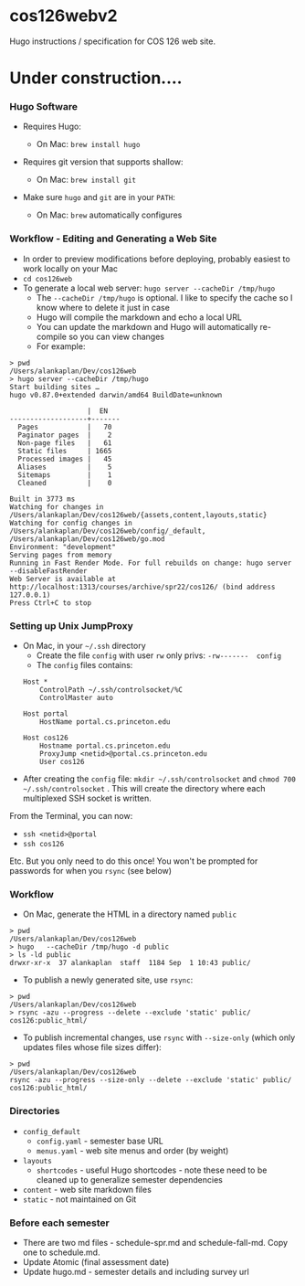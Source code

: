 # cos126webv2
Hugo instructions / specification for COS 126 web site.

# Under construction....

### Hugo Software 
- Requires Hugo:
  - On Mac: `brew install hugo`

- Requires git version that supports shallow:
  - On Mac: `brew install git`

- Make sure `hugo` and  `git` are in your `PATH`:
  - On Mac: `brew` automatically configures 

### Workflow - Editing and Generating a Web Site

- In order to preview modifications before deploying, probably easiest to work locally on your Mac
- `cd cos126web`
- To generate a local web server: `hugo server --cacheDir /tmp/hugo`
  - The `--cacheDir /tmp/hugo` is optional.  I like to specify the cache so I know where to delete it just in case
  - Hugo will compile the markdown and echo  a local URL
  - You can update the markdown and Hugo will automatically re-compile so you can view changes
  - For example:
```
> pwd
/Users/alankaplan/Dev/cos126web
> hugo server --cacheDir /tmp/hugo
Start building sites … 
hugo v0.87.0+extended darwin/amd64 BuildDate=unknown

                   |  EN   
-------------------+-------
  Pages            |   70  
  Paginator pages  |    2  
  Non-page files   |   61  
  Static files     | 1665  
  Processed images |   45  
  Aliases          |    5  
  Sitemaps         |    1  
  Cleaned          |    0  

Built in 3773 ms
Watching for changes in /Users/alankaplan/Dev/cos126web/{assets,content,layouts,static}
Watching for config changes in /Users/alankaplan/Dev/cos126web/config/_default, /Users/alankaplan/Dev/cos126web/go.mod
Environment: "development"
Serving pages from memory
Running in Fast Render Mode. For full rebuilds on change: hugo server --disableFastRender
Web Server is available at http://localhost:1313/courses/archive/spr22/cos126/ (bind address 127.0.0.1)
Press Ctrl+C to stop
```
  
### Setting up Unix JumpProxy
- On Mac, in your `~/.ssh` directory
   - Create the file `config` with user `rw` only privs: `-rw-------  config`
   - The `config`  files contains:
   ```
   Host *
       ControlPath ~/.ssh/controlsocket/%C
       ControlMaster auto

   Host portal
       HostName portal.cs.princeton.edu
 
   Host cos126
       Hostname portal.cs.princeton.edu
       ProxyJump <netid>@portal.cs.princeton.edu
       User cos126
   ```
- After creating the `config` file:  `mkdir ~/.ssh/controlsocket` and `chmod 700 ~/.ssh/controlsocket` . This will create the directory where each multiplexed SSH socket is written.

From the Terminal, you can now:
- `ssh <netid>@portal`
- `ssh cos126`

Etc.  But you only need to do this once!  You won't be prompted for passwords for when you `rsync` (see below)

### Workflow

- On Mac, generate the HTML in a directory named `public`
```
> pwd
/Users/alankaplan/Dev/cos126web
> hugo   --cacheDir /tmp/hugo -d public
> ls -ld public
drwxr-xr-x  37 alankaplan  staff  1184 Sep  1 10:43 public/
```

- To publish a newly generated site, use `rsync`:
```
> pwd
/Users/alankaplan/Dev/cos126web
> rsync -azu --progress --delete --exclude 'static' public/ cos126:public_html/
```

- To publish incremental changes, use `rsync` with `--size-only` (which only updates files whose file sizes differ):
```
> pwd
/Users/alankaplan/Dev/cos126web
rsync -azu --progress --size-only --delete --exclude 'static' public/ cos126:public_html/
```

### Directories
- `config_default` 
  - `config.yaml` - semester base URL
  - `menus.yaml` - web site menus and order (by weight)
- `layouts`
  - `shortcodes` - useful Hugo shortcodes - note these need to be cleaned up to generalize semester dependencies
- `content` - web site markdown files
- `static` - not maintained on Git

### Before each semester
- There are two md files - schedule-spr.md and schedule-fall-md. Copy one to schedule.md.
- Update Atomic (final assessment date)
- Update hugo.md - semester details and including survey  url

